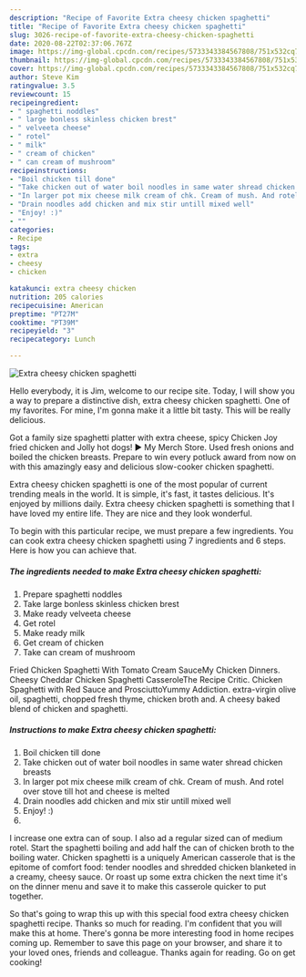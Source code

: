 ```yaml
---
description: "Recipe of Favorite Extra cheesy chicken spaghetti"
title: "Recipe of Favorite Extra cheesy chicken spaghetti"
slug: 3026-recipe-of-favorite-extra-cheesy-chicken-spaghetti
date: 2020-08-22T02:37:06.767Z
image: https://img-global.cpcdn.com/recipes/5733343384567808/751x532cq70/extra-cheesy-chicken-spaghetti-recipe-main-photo.jpg
thumbnail: https://img-global.cpcdn.com/recipes/5733343384567808/751x532cq70/extra-cheesy-chicken-spaghetti-recipe-main-photo.jpg
cover: https://img-global.cpcdn.com/recipes/5733343384567808/751x532cq70/extra-cheesy-chicken-spaghetti-recipe-main-photo.jpg
author: Steve Kim
ratingvalue: 3.5
reviewcount: 15
recipeingredient:
- " spaghetti noddles"
- " large bonless skinless chicken brest"
- " velveeta cheese"
- " rotel"
- " milk"
- " cream of chicken"
- " can cream of mushroom"
recipeinstructions:
- "Boil chicken till done"
- "Take chicken out of water boil noodles in same water shread chicken breasts"
- "In larger pot mix cheese milk cream of chk. Cream of mush. And rotel over stove till hot and cheese is melted"
- "Drain noodles add chicken and mix stir untill mixed well"
- "Enjoy! :)"
- ""
categories:
- Recipe
tags:
- extra
- cheesy
- chicken

katakunci: extra cheesy chicken 
nutrition: 205 calories
recipecuisine: American
preptime: "PT27M"
cooktime: "PT39M"
recipeyield: "3"
recipecategory: Lunch

---
```



![Extra cheesy chicken spaghetti](https://img-global.cpcdn.com/recipes/5733343384567808/751x532cq70/extra-cheesy-chicken-spaghetti-recipe-main-photo.jpg)

Hello everybody, it is Jim, welcome to our recipe site. Today, I will show you a way to prepare a distinctive dish, extra cheesy chicken spaghetti. One of my favorites. For mine, I'm gonna make it a little bit tasty. This will be really delicious.

Got a family size spaghetti platter with extra cheese, spicy Chicken Joy fried chicken and Jolly hot dogs! ► My Merch Store. Used fresh onions and boiled the chicken breasts. Prepare to win every potluck award from now on with this amazingly easy and delicious slow-cooker chicken spaghetti.

Extra cheesy chicken spaghetti is one of the most popular of current trending meals in the world. It is simple, it's fast, it tastes delicious. It's enjoyed by millions daily. Extra cheesy chicken spaghetti is something that I have loved my entire life. They are nice and they look wonderful.


To begin with this particular recipe, we must prepare a few ingredients. You can cook extra cheesy chicken spaghetti using 7 ingredients and 6 steps. Here is how you can achieve that.

<!--inarticleads1-->

##### The ingredients needed to make Extra cheesy chicken spaghetti:

1. Prepare  spaghetti noddles
1. Take  large bonless skinless chicken brest
1. Make ready  velveeta cheese
1. Get  rotel
1. Make ready  milk
1. Get  cream of chicken
1. Take  can cream of mushroom


Fried Chicken Spaghetti With Tomato Cream SauceMy Chicken Dinners. Cheesy Cheddar Chicken Spaghetti CasseroleThe Recipe Critic. Chicken Spaghetti with Red Sauce and ProsciuttoYummy Addiction. extra-virgin olive oil, spaghetti, chopped fresh thyme, chicken broth and. A cheesy baked blend of chicken and spaghetti. 

<!--inarticleads2-->

##### Instructions to make Extra cheesy chicken spaghetti:

1. Boil chicken till done
1. Take chicken out of water boil noodles in same water shread chicken breasts
1. In larger pot mix cheese milk cream of chk. Cream of mush. And rotel over stove till hot and cheese is melted
1. Drain noodles add chicken and mix stir untill mixed well
1. Enjoy! :)
1. 


I increase one extra can of soup. I also ad a regular sized can of medium rotel. Start the spaghetti boiling and add half the can of chicken broth to the boiling water. Chicken spaghetti is a uniquely American casserole that is the epitome of comfort food: tender noodles and shredded chicken blanketed in a creamy, cheesy sauce. Or roast up some extra chicken the next time it&#39;s on the dinner menu and save it to make this casserole quicker to put together. 

So that's going to wrap this up with this special food extra cheesy chicken spaghetti recipe. Thanks so much for reading. I'm confident that you will make this at home. There's gonna be more interesting food in home recipes coming up. Remember to save this page on your browser, and share it to your loved ones, friends and colleague. Thanks again for reading. Go on get cooking!
